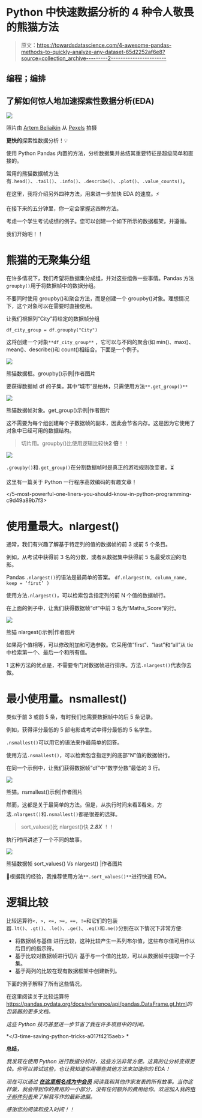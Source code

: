 # Python 中快速数据分析的 4 种令人敬畏的熊猫方法

> 原文：<https://towardsdatascience.com/4-awesome-pandas-methods-to-quickly-analyze-any-dataset-65d2252af6e8?source=collection_archive---------2----------------------->

## 编程；编排

## 了解如何惊人地加速探索性数据分析(EDA)

![](img/a5138ef645eeb1fe001d6eb3bd9e1836.png)

照片由 [Artem Beliaikin](https://www.pexels.com/@belart84?utm_content=attributionCopyText&utm_medium=referral&utm_source=pexels) 从 [Pexels](https://www.pexels.com/photo/come-in-we-re-awesome-sign-1051747/?utm_content=attributionCopyText&utm_medium=referral&utm_source=pexels) 拍摄

**更快的**探索性数据分析！💡

使用 Python Pandas 内置的方法，分析数据集并总结其重要特征是超级简单和直接的。

常用的熊猫数据帧方法有`.head()`、`.tail()`、`.info()`、`.describe()`、`.plot()`、`.value_counts()`。

在这里，我将介绍另外四种方法，用来进一步加快 EDA 的速度。⚡

在接下来的五分钟里，你一定会掌握这四种方法。

考虑一个学生考试成绩的例子。您可以创建一个如下所示的数据框架，并遵循。

我们开始吧！！

# 熊猫的无聚集分组

在许多情况下，我们希望将数据集分成组，并对这些组做一些事情。Pandas 方法`groupby()`用于将数据帧中的数据分组。

不要同时使用 groupby()和聚合方法，而是创建一个 groupby()对象。理想情况下，这个对象可以在需要时直接使用。

让我们根据列“City”将给定的数据帧分组

```
df_city_group = df.groupby("City")
```

这将创建一个对象`**df_city_group**` ，它可以与不同的聚合(如 min()、max()、mean()、describe()和 count()相结合。下面是一个例子。

![](img/d5b3fa0a228089f6aad55130003baf48.png)

熊猫数据框。groupby()示例|作者图片

要获得数据帧 df 的子集，其中“城市”是柏林，只需使用方法`**.get_group()**`

![](img/75f8b613255d94d744ab7caa5e331fcc.png)

熊猫数据帧对象。get_group()示例|作者图片

这不需要为每个组创建每个子数据帧的副本，因此会节省内存。这是因为它使用了对象中已经可用的数据结构。

> 切片用。groupby()比使用逻辑比较快**2 倍**！！

![](img/f2ba4bebc2313b4ea08f35a6e114878e.png)

`.groupby()`和`.get_group()`在分割数据帧时是真正的游戏规则改变者。⏳

这里有一篇关于 Python 一行程序高效编码的有趣文章！

</5-most-powerful-one-liners-you-should-know-in-python-programming-c9d49a89b7f3>  

# 使用量最大。nlargest()

通常，我们有兴趣了解基于特定列的值的数据帧的前 3 或前 5 个条目。

例如，从考试中获得前 3 名的分数，或者从数据集中获得前 5 名最受欢迎的电影。

Pandas `.nlargest()`的语法是最简单的答案。
`df.nlargest(N, column_name, keep = ‘first’ )`

使用方法`.nlargest()`，可以检索包含指定列的前 N 个值的数据帧行。

在上面的例子中，让我们获得数据帧“df”中前 3 名为“Maths_Score”的行。

![](img/64e4e13c880a999e9cb31cf44f6def60.png)

熊猫 nlargest()示例|作者图片

如果两个值相等，可以修改附加和可选参数。它采用值“first”、“last”和“all”从 tie 中检索第一个、最后一个和所有值。

1 这种方法的优点是，不需要专门对数据帧进行排序。方法`.nlargest()`代表你去做。

# 最小使用量。nsmallest()

类似于前 3 或前 5 条，有时我们也需要数据帧中的后 5 条记录。

例如，获得评分最低的 5 部电影或考试中得分最低的 5 名学生。

`.nsmallest()`可以用它的语法来作最简单的回答。


使用方法`.nsmallest()`，可以检索包含指定列的底部“N”值的数据帧行。

在同一个示例中，让我们获得数据帧“df”中“数学分数”最低的 3 行。

![](img/dc128ab6a2457b8d7d571cfef43e2852.png)

熊猫。nsmallest()示例|作者图片

然而，这都是关于最简单的方法。但是，从执行时间来看⏳看来，方法`.nlargest()`和`.nsmallest()`都是很差的选择。

> sort_values()比 nlargest()快 ***2.8X*** ！！

执行时间讲述了一个不同的故事。

![](img/6895da68619d16982bc6b98811b4fd32.png)

熊猫数据帧 sort_values() Vs nlargest() |作者图片

🚩根据我的经验，我推荐使用方法`**.sort_values()**`进行快速 EDA。

# 逻辑比较

比较运算符`<, >, <=, >=, ==, !=`和它们的包装器`.lt()`、`.gt()`、`.le()`、`.ge()`、`.eq()`和`.ne()`分别在以下情况下非常方便:

*   将数据帧与基值
    进行比较，这种比较产生一系列布尔值，这些布尔值可用作以后目的的指示符。
*   基于比较对数据帧进行切片
    基于与一个值的比较，可以从数据帧中提取一个子集。
*   基于两列的比较在现有数据框架中创建新列。

下面的例子解释了所有这些情况，

在这里阅读关于比较运算符<https://pandas.pydata.org/docs/reference/api/pandas.DataFrame.gt.html>*的包装器的更多文档。*

*这些 Python 技巧甚至进一步节省了我在许多项目中的时间。*

*</3-time-saving-python-tricks-a017f4215aeb> * 

****总结，****

*我发现在使用 Python 进行数据分析时，这些方法非常方便。这真的让分析变得更快。你可以尝试这些，也让我知道你用哪些其他方法来加速你的 EDA！*

*现在可以通过 [***在这里报名成为中会员***](https://medium.com/@17.rsuraj/membership) 阅读我和其他作家发表的所有故事。当你这样做，我会得到你的费用的一小部分，没有任何额外的费用给你。欢迎加入我的[电子邮件列表](https://medium.com/subscribe/@17.rsuraj)来了解我写作的最新进展。*

*感谢您的阅读和投入时间！！*